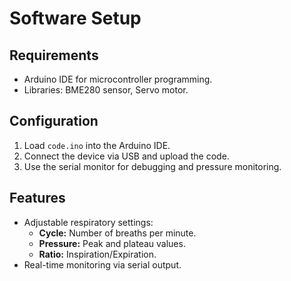 # Software Setup
## Requirements  
- Arduino IDE for microcontroller programming.  
- Libraries: BME280 sensor, Servo motor.  

## Configuration  
1. Load `code.ino` into the Arduino IDE.  
2. Connect the device via USB and upload the code.  
3. Use the serial monitor for debugging and pressure monitoring.  

## Features  
- Adjustable respiratory settings:  
  - **Cycle:** Number of breaths per minute.  
  - **Pressure:** Peak and plateau values.  
  - **Ratio:** Inspiration/Expiration.  
- Real-time monitoring via serial output.  

